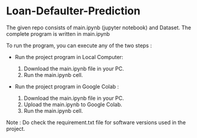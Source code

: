 # Loan-Defaulter-Prediction

The given repo consists of main.ipynb (jupyter notebook) and Dataset. The complete program is written in main.ipynb

To run the program, you can execute any of the two steps :
* Run the project program in Local Computer:
    1. Download the main.ipynb file in your PC.
    2. Run the main.ipynb cell.
    
* Run the project program in Google Colab : 
    1. Download the main.ipynb file in your PC.
    2. Upload the main.ipynb to Google Colab.
    3. Run the main.ipynb cell.
    
    
Note : Do check the requirement.txt file for software versions used in the project.
